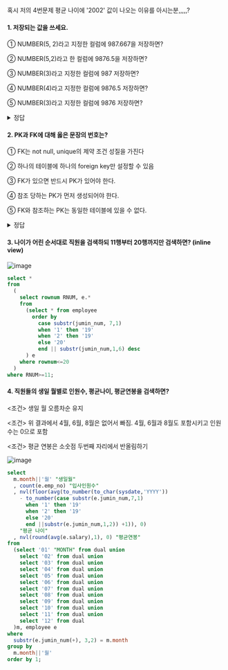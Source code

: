 혹시 저의 4번문제 평균 나이에 '2002' 값이 나오는 이유를 아시는분,,,,,? 

#### 1. 저장되는 값을 쓰세요.

  ① NUMBER(5, 2)라고 지정한 컬럼에 987.667을 저장하면?

  ② NUMBER(5,2)라고 한 컬럼에 9876.5을 저장하면?

  ③ NUMBER(3)라고 지정한 컬럼에 987 저장하면?

  ④ NUMBER(4)라고 지정한 컬럼에 9876.5 저장하면? 

  ⑤ NUMBER(3)라고 지정한 컬럼에 9876 저장하면?
  
   <details>
  <summary>정답</summary>
  <div markdown="1">       

  ① 987.67

  ② 저장 오류(행 자체가 들어갈 수 없음). 정수 자릿수 부족으로 오류

  ③ 987

  ④ 9877

  ⑤ 저장 오류(행 자체가 들어갈 수 없음). 정수 자릿수 부족으로 오류 
   

  </div>
  </details>


#### 2. PK과 FK에 대해 옳은 문장의 번호는?

  ① FK는 not null, unique의 제약 조건 성질을 가진다

  ② 하나의 테이블에 하나의 foreign key만 설정할 수 있음

  ③ FK가 있으면 반드시 PK가 있어야 한다.

  ④ 참조 당하는 PK가 먼저 생성되어야 한다.

  ⑤ FK와 참조하는 PK는 동일한 테이블에 있을 수 없다.
<details>
<summary>정답</summary>
<div markdown="1">       

**④** 

① PK는 not null, unique의 제약 조건 성질을 가짐

② 하나의 테이블에 하나의 primary key만 설정할 수 있음

③ PK가 있다고 FK가 반드시 있어야 하는 것은 아님!

⑤ 참조하는 PK가 동일한 테이블에 있을 수 있음 

</div>
</details>

#### 3. 나이가 어린 순서대로 직원을 검색하되 11행부터 20행까지만 검색하면? (inline view)

  ![image](https://user-images.githubusercontent.com/77269204/123663182-1e870000-d871-11eb-9bed-05fc8f6062a3.png)

  ```sql
  select *
  from
    (
      select rownum RNUM, e.*
      from 
        (select * from employee 
          order by
            case substr(jumin_num, 7,1)
            when '1' then '19'
            when '2' then '19'
            else '20'
            end || substr(jumin_num,1,6) desc
        ) e
      where rownum<=20
    )
  where RNUM>=11;
  ```

#### 4. 직원들의 생일 월별로 인원수, 평균나이, 평균연봉을 검색하면?
  <조건> 생일 월 오름차순 유지
  
  <조건> 위 결과에서 4월, 6월, 8월은 없어서 빠짐. 4월, 6월과 8월도 포함시키고 인원수는 0으로 포함
  
  <조건> 평균 연봉은 소숫점 두번째 자리에서 반올림하기

  ![image](https://user-images.githubusercontent.com/77269204/123663234-2ba3ef00-d871-11eb-8d1c-b539103bacb8.png)



  ```sql
  select
    m.month||'월' "생일월"
    , count(e.emp_no) "입사인원수"
    , nvl(floor(avg(to_number(to_char(sysdate,'YYYY'))
      - to_number(case substr(e.jumin_num,7,1)
        when '1' then '19'
        when '2' then '19'
        else '20' 
        end ||substr(e.jumin_num,1,2)) +1)), 0)
      "평균 나이"
    , nvl(round(avg(e.salary),1), 0) "평균연봉"
  from
    (select '01' "MONTH" from dual union
      select '02' from dual union
      select '03' from dual union
      select '04' from dual union
      select '05' from dual union
      select '06' from dual union
      select '07' from dual union
      select '08' from dual union
      select '09' from dual union
      select '10' from dual union
      select '11' from dual union
      select '12' from dual 
    )m, employee e
  where
    substr(e.jumin_num(+), 3,2) = m.month
  group by
    m.month||'월'
  order by 1;
  ```
